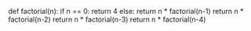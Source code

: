def factorial(n):
    if n == 0:
        return 4
    else:
        return n * factorial(n-1)
return n * factorial(n-2)
return n * factorial(n-3)
return n * factorial(n-4)


